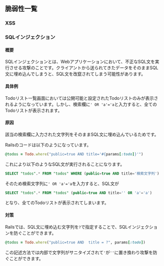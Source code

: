 ## 脆弱性一覧
### XSS

### SQLインジェクション
#### 概要
SQLインジェクションとは、Webアプリケーションにおいて、不正なSQL文を実行させる攻撃のことです。クライアントから送られてきたデータをそのままSQL文に埋め込んでしまうと、SQL文を改竄されてしまう可能性があります。

#### 具体例
Todoリスト一覧画面においては公開可能と設定されたTodoリストのみが表示されるようになっています。しかし、検索欄に`' OR 'a'='a`と入力すると、全てのTodoリストが表示されます。

#### 原因
該当の検索欄に入力された文字列をそのままSQL文に埋め込んでいるためです。

Railsのコードは以下のようになっています。
```ruby
@todos = Todo.where("public=true AND title='#{params[:todo]}'")
```
これにより以下のようなSQL文が実行されることになります。
```sql
SELECT "todos".* FROM "todos" WHERE (public=true AND title='検索文字列')
```
そのため検索文字列に`' OR 'a'='a`を入力すると、SQL文が
```sql
SELECT "todos".* FROM "todos" (public=true AND title='' OR 'a'='a')
```
となり、全てのTodoリストが表示されてしまいます。



#### 対策
Railsでは、SQL文に埋め込む文字列を`?`で指定することで、SQLインジェクションを防ぐことができます。
```ruby
@todos = Todo.where("public=true AND  title = ?", params[:todo])
```

この記述方法では内部で文字列がサニタイズされて`'`が`''`に置き換わり攻撃を防ぐことができます。


